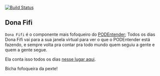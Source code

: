 [![Build Status](https://travis-ci.org/PODEntender/dona-fifi.svg?branch=master)](https://travis-ci.org/PODEntender/dona-fifi)

Dona Fifi
---

`Dona Fifi` é o componente mais fofoqueiro do [PODEntender](https://podentender.com);
Todos os dias Dona Fifi vai para a sua janela virtual para ver o que o PODEntender
está fazendo, e sempre volta pra contar pra todo mundo quem seguiu a gente e quem a gente segue.

Ela conta isso todos os dias [nesse lugar aqui](https://github.com/PODEntender/dona-fifi/blob/master/aggregated.csv).

Bicha fofoqueira da pexte!

